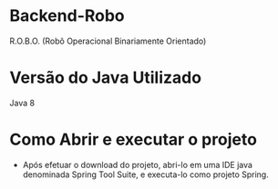 # Backend-Robo
R.O.B.O. (Robô Operacional Binariamente Orientado)

# Versão do Java Utilizado
Java 8

# Como Abrir e executar o projeto
- Após efetuar o download do projeto, abri-lo em uma IDE java denominada Spring Tool Suite, e executa-lo como projeto Spring.  
